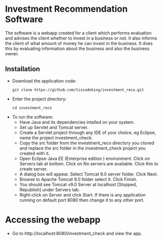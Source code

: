 # Investment Recommendation Software

The software is a webapp created for a client which performs evaluation and advises the client whether to invest in a business or not.
It also informs the client of what amount of money he can invest in the business.
It does this by evaluating information about the business and also the business owner.

## Installation

- Download the application code:
    ```
    git clone https://github.com/tissadeking/investment_reco.git
    ```
- Enter the project directory:
    ```
    cd investment_reco

- To run the software:
  - Have Java and its dependencies intalled on your system.
  - Set up Servlet and Tomcat server.
  - Create a Servlet project through any IDE of your choice, eg Eclipse, name the project investment_check.
  - Copy the src folder from the investment_reco directory you cloned and replace the src folder in the investment_check project you created with it.
  - Open Eclipse Java EE (Enterprise edition ) environment. Click on Servers tab at bottom. Click on No servers are available. Click this to create server.
  - A dialog box will appear. Select Tomcat 9.0 server folder. Click Next.
  - Browse to Apache Tomcat 9.0 folder select it. Click Finish.
  - You should see Tomcat v9.0 Server at localhost [Stopped, Republish] under Servers tab.
  - Right-click on Server and click Start. If there is any application running on default port 8080 then change it to any other port.

# Accessing the webapp
- Go to http://localhost:8080/investment_check and view the app.

